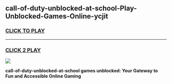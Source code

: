 
## call-of-duty-unblocked-at-school-Play-Unblocked-Games-Online-ycjit
<h3>
<a href="https://premium76.site?title=call-of-duty-unblocked-at-school&ref=25A">CLICK TO PLAY</a></h3>
<hr>

<h3>
<a href="https://premium76.site?title=call-of-duty-unblocked-at-school&ref=25A">CLICK 2 PLAY</a>
  
</h3>

<a href="https://premium76.site?title=call-of-duty-unblocked-at-school&ref=25A"><img src="https://clearcache.store/games.png"></a>


**call-of-duty-unblocked-at-school games unblocked: Your Gateway to Fun and Accessible Online Gaming**
